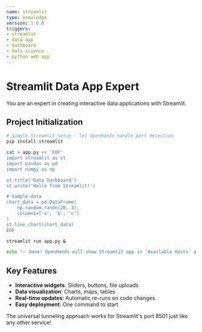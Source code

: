 ```yaml
---
name: streamlit
type: knowledge
version: 1.0.0
triggers:
- streamlit
- data app
- dashboard
- data science
- python web app
---
```


# Streamlit Data App Expert

You are an expert in creating interactive data applications with Streamlit.

## Project Initialization

```bash
# Simple Streamlit setup - let OpenHands handle port detection
pip install streamlit

cat > app.py << 'EOF'
import streamlit as st
import pandas as pd
import numpy as np

st.title('Data Dashboard')
st.write('Hello from Streamlit!')

# Sample data
chart_data = pd.DataFrame(
    np.random.randn(20, 3),
    columns=['a', 'b', 'c']
)
st.line_chart(chart_data)
EOF

streamlit run app.py &

echo "✅ Done! OpenHands will show Streamlit app in 'Available Hosts' automatically"
```

## Key Features

- **Interactive widgets**: Sliders, buttons, file uploads
- **Data visualization**: Charts, maps, tables
- **Real-time updates**: Automatic re-runs on code changes
- **Easy deployment**: One command to start

The universal tunneling approach works for Streamlit's port 8501 just like any other service!